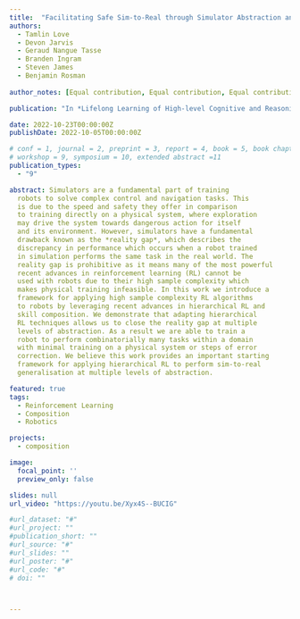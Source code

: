 ```yaml
---
title:  "Facilitating Safe Sim-to-Real through Simulator Abstraction and Zero-shot Task Composition"
authors:
  - Tamlin Love
  - Devon Jarvis
  - Geraud Nangue Tasse
  - Branden Ingram
  - Steven James
  - Benjamin Rosman
  
author_notes: [Equal contribution, Equal contribution, Equal contribution]

publication: "In *Lifelong Learning of High-level Cognitive and Reasoning Skills Workshop @ IROS 2022*"

date: 2022-10-23T00:00:00Z
publishDate: 2022-10-05T00:00:00Z

# conf = 1, journal = 2, preprint = 3, report = 4, book = 5, book chapter = 6, thesis = 7, patent = 9
# workshop = 9, symposium = 10, extended abstract =11
publication_types:
  - "9"

abstract: Simulators are a fundamental part of training
  robots to solve complex control and navigation tasks. This
  is due to the speed and safety they offer in comparison
  to training directly on a physical system, where exploration
  may drive the system towards dangerous action for itself
  and its environment. However, simulators have a fundamental
  drawback known as the *reality gap*, which describes the
  discrepancy in performance which occurs when a robot trained
  in simulation performs the same task in the real world. The
  reality gap is prohibitive as it means many of the most powerful
  recent advances in reinforcement learning (RL) cannot be
  used with robots due to their high sample complexity which
  makes physical training infeasible. In this work we introduce a
  framework for applying high sample complexity RL algorithms
  to robots by leveraging recent advances in hierarchical RL and
  skill composition. We demonstrate that adapting hierarchical
  RL techniques allows us to close the reality gap at multiple
  levels of abstraction. As a result we are able to train a
  robot to perform combinatorially many tasks within a domain
  with minimal training on a physical system or steps of error
  correction. We believe this work provides an important starting
  framework for applying hierarchical RL to perform sim-to-real
  generalisation at multiple levels of abstraction.

featured: true
tags:
  - Reinforcement Learning
  - Composition
  - Robotics

projects:
  - composition

image:
  focal_point: ''
  preview_only: false

slides: null
url_video: "https://youtu.be/Xyx4S--BUCIG"

#url_dataset: "#"
#url_project: ""
#publication_short: ""
#url_source: "#"
#url_slides: ""
#url_poster: "#"
#url_code: "#"
# doi: ""



---
```


